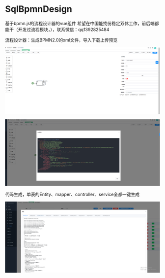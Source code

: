 # SqlBpmnDesign
基于bpmn.js的流程设计器的vue组件
希望在中国能找份稳定双休工作，前后端都能干（开发过流程模块，），联系微信：qq1392825484



流程设计器：生成BPMN2.0的xml文件，导入下载上传预览

![](image\bpmn.png)





![image-20240821095358920](image\bpmn2.png)

代码生成，单表的Entity、mapper、controller、service全都一键生成



![](image\代码生成1.png)